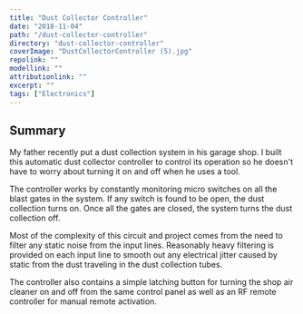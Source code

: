 ```yaml
---
title: "Dust Collector Controller"
date: "2018-11-04"
path: "/dust-collector-controller"
directory: "dust-collector-controller"
coverImage: "DustCollectorController (5).jpg"
repolink: ""
modellink: ""
attributionlink: ""
excerpt: ""
tags: ["Electronics"]
---
```


## Summary

My father recently put a dust collection system in his garage shop. I built this automatic dust collector controller to control its operation so he doesn't have to worry about turning it on and off when he uses a tool.

The controller works by constantly monitoring micro switches on all the blast gates in the system. If any switch is found to be open, the dust collection turns on. Once all the gates are closed, the system turns the dust collection off.

Most of the complexity of this circuit and project comes from the need to filter any static noise from the input lines. Reasonably heavy filtering is provided on each input line to smooth out any electrical jitter caused by static from the dust traveling in the dust collection tubes.

The controller also contains a simple latching button for turning the shop air cleaner on and off from the same control panel as well as an RF remote controller for manual remote activation.